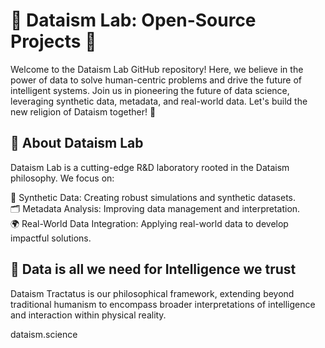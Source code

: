 # 🌟 Dataism Lab: Open-Source Projects 🌟
Welcome to the Dataism Lab GitHub repository! Here, we believe in the power of data to solve human-centric problems and drive the future of intelligent systems. Join us in pioneering the future of data science, leveraging synthetic data, metadata, and real-world data. Let's build the new religion of Dataism together! 🚀

## 🧠 About Dataism Lab
Dataism Lab is a cutting-edge R&D laboratory rooted in the Dataism philosophy. We focus on:

🧪 Synthetic Data: Creating robust simulations and synthetic datasets.\
🗂️ Metadata Analysis: Improving data management and interpretation.\
🌍 Real-World Data Integration: Applying real-world data to develop impactful solutions.

## 📜 Data is all we need for Intelligence we trust 
Dataism Tractatus is our philosophical framework, extending beyond traditional humanism to encompass broader interpretations of intelligence and interaction within physical reality.

dataism.science
